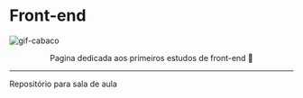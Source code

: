  <h1> Front-end </h1>

![gif-cabaco](https://github.com/user-attachments/assets/6a549f51-6af8-469c-b27c-702b86961c2f) 
<center> Pagina dedicada aos primeiros estudos de front-end 📓 </center>
<hr> 

Repositório para sala de aula
